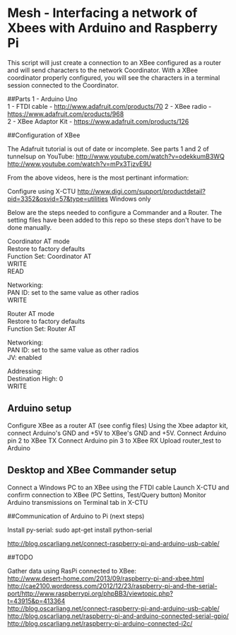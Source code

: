 Mesh - Interfacing a network of Xbees with Arduino and Raspberry Pi
=========

This script will just create a connection to an XBee configured as a router and will send characters to the network Coordinator. With a XBee coordinator properly configured, you will see the characters in a terminal session connected to the Coordinator.


##Parts
1 - Arduino Uno  
1 - FTDI cable - http://www.adafruit.com/products/70
2 - XBee radio - https://www.adafruit.com/products/968  
2 - XBee Adaptor Kit - https://www.adafruit.com/products/126  


##Configuration of XBee

The Adafruit tutorial is out of date or incomplete. See parts 1 and 2 of tunnelsup on YouTube:
http://www.youtube.com/watch?v=odekkumB3WQ  
http://www.youtube.com/watch?v=mPx3TjzvE9U

From the above videos, here is the most pertinant information:


Configure using X-CTU
http://www.digi.com/support/productdetail?pid=3352&osvid=57&type=utilities
Windows only

Below are the steps needed to configure a Commander and a Router. The setting files have been added to this repo so these steps don't have to be done manually.


Coordinator AT mode  
Restore to factory defaults  
Function Set: Coordinator AT  
WRITE  
READ  

Networking:  
PAN ID: set to the same value as other radios  
WRITE  

Router AT mode  
Restore to factory defaults  
Function Set: Router AT  

Networking:  
PAN ID: set to the same value as other radios  
JV: enabled  

Addressing:  
Destination High: 0  
WRITE  

## Arduino setup

Configure XBee as a router AT (see config files)
Using the Xbee adaptor kit, connect Arduino's GND and +5V to XBee's GND and +5V.
Connect Arduino pin 2 to XBee TX
Connect Arduino pin 3 to XBee RX
Upload router_test to Arduino

## Desktop and XBee Commander setup

Connect a Windows PC to an XBee using the FTDI cable
Launch X-CTU and confirm connection to XBee (PC Settins, Test/Query button)
Monitor Arduino transmissions on Terminal tab in X-CTU

##Communication of Arduino to Pi (next steps)

Install py-serial: sudo apt-get install python-serial  

http://blog.oscarliang.net/connect-raspberry-pi-and-arduino-usb-cable/  


##TODO

Gather data using RasPi connected to XBee:  
http://www.desert-home.com/2013/09/raspberry-pi-and-xbee.html 
http://cae2100.wordpress.com/2012/12/23/raspberry-pi-and-the-serial-port/http://www.raspberrypi.org/phpBB3/viewtopic.php?t=43915&p=413364  
http://blog.oscarliang.net/connect-raspberry-pi-and-arduino-usb-cable/  
http://blog.oscarliang.net/raspberry-pi-and-arduino-connected-serial-gpio/  
http://blog.oscarliang.net/raspberry-pi-arduino-connected-i2c/    




